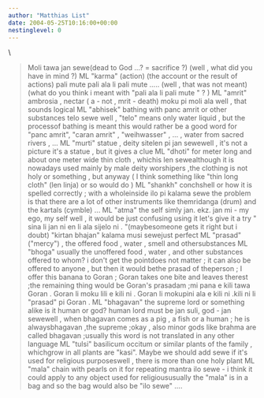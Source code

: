 ```yaml
---
author: "Matthias List"
date: 2004-05-25T10:16:00+00:00
nestinglevel: 0
---
```

\
> Moli tawa jan sewe(dead to God ...? = sacrifice ?) (well , what did you have in mind ?)
> ML
> "karma" (action) (the account or the result of actions)
> pali mute pali ala li pali mute ..... (well , that was not meant) (what do you think i meant with "pali ala li pali mute " ? )
> ML
> "amrit" ambrosia , nectar ( a - not , mrit - death)
> moku pi moli ala well , that sounds logical
> ML
> "abhisek" bathing with panc amrit or other substances
> telo sewe well , "telo" means only water liquid , but the processof bathing is meant this would rather be a good word for "panc amrit", "caran amrit" , "weihwasser" , ... , water from sacred rivers , ...
> ML
> "murti" statue , deity
> sitelen pi jan sewewell , it's not a picture it's a statue , but it gives a clue
> ML
> "dhoti" for meter long and about one meter wide thin cloth , whichis
> len sewealthough it is nowadays used mainly by male deity worshipers ,the clothing is not holy or something , but anyway ( I think something like "thin long cloth" (len linja) or so would do )
> ML
> "shankh" conchshell or how it is spelled correctly ; with a wholeinside
> ilo pi kalama sewe the problem is that there are a lot of other instruments like themridanga (drum) and the kartals (cymble) ...
> ML
> "atma" the self
> simly jan. ekz. jan mi - my ego, my self well , it would be just confusing using it let's give it a try " sina li jan ni en li ala sijelo ni . "(maybesomeone gets it right but i doubt)
>"kirtan bhajan"
> kalama musi sewejust perfect
> ML
> "prasad" ("mercy") , the offered food , water , smell and othersubstances
> ML
> "bhoga" usually the unoffered food , water , and other substances
> offered to whom? i don't get the pointdoes not matter ; it can also be offered to anyone , but then it would bethe prasad of theperson ; I offer this banana to Goran ; Goran takes one bite and leaves therest ;the remaining thing would be Goran's prasadam ;mi pana e kili tawa Goran . Goran li moku lili e kili ni . Goran li mokupini ala e kili ni .kili ni li "prasad" pi Goran .
> ML
> "bhagavan" the supreme lord or something alike
> is it human or god? human lord must be jan suli, god - jan sewewell , when bhagavan comes as a pig , a fish or a human ; he is alwaysbhagavan ,the supreme ;okay , also minor gods like brahma are called bhagavan ;usually this word is not translated in any other language
> ML
> "tulsi" basilicum occitum or similar plants of the family , whichgrow in
> all plants are "kasi". Maybe we should add sewe if it's used for
> religious purposeswell , there is more than one holy plant
> ML
> "mala" chain with pearls on it for repeating mantra
> ilo sewe - i think it could apply to any object used for religioususually the "mala" is in a bag and so the bag would also be "ilo sewe" ....